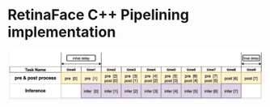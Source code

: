 # RetinaFace C++ Pipelining implementation

![Untitled](RetinaFace%20C++%20Pipelining%20implementation%20cf52e3ecbf554b838c3cae6c2606fc43/Untitled.png)